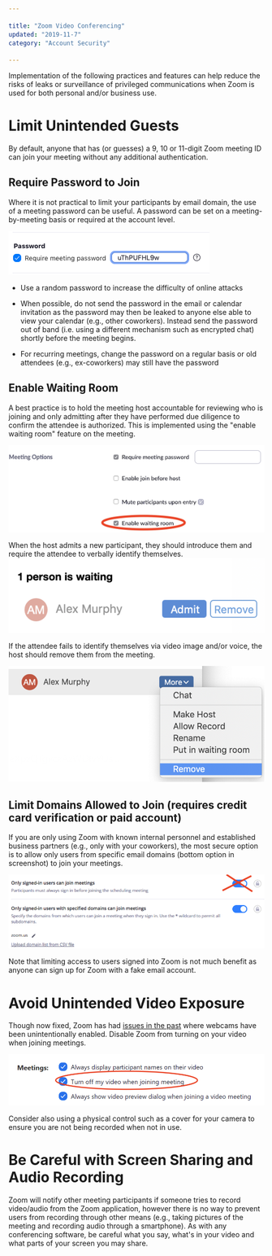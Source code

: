 ```yaml
---

title: "Zoom Video Conferencing"
updated: "2019-11-7"
category: "Account Security"

---
```


Implementation of the following practices and features can help reduce the risks of leaks or surveillance of privileged communications when Zoom is used for both personal and/or business use.

Limit Unintended Guests
=======================

By default, anyone that has (or guesses) a 9, 10 or 11-digit Zoom meeting ID can join your meeting without any additional authentication.


Require Password to Join
-----------------------------

Where it is not practical to limit your participants by email domain, the use of a meeting password can be useful. A password can be set on a meeting-by-meeting basis or required at the account level.

![](/assets/images/zoom-pass.png)

-   Use a random password to increase the difficulty of online attacks

-   When possible, do not send the password in the email or calendar invitation as the password may then be leaked to anyone else able to view your calendar (e.g., other coworkers). Instead send the password out of band (i.e. using a different mechanism such as encrypted chat) shortly before the meeting begins.

-   For recurring meetings, change the password on a regular basis or old attendees (e.g., ex-coworkers) may still have the password

Enable Waiting Room
-------------------

A best practice is to hold the meeting host accountable for reviewing who is joining and only admitting after they have performed due diligence to confirm the attendee is authorized. This is implemented using the "enable waiting room" feature on the meeting.

![](/assets/images/zoom-waitingroom.png)

When the host admits a new participant, they should introduce them and require the attendee to verbally identify themselves.
![](/assets/images/zoom-admit.png)

If the attendee fails to identify themselves via video image and/or voice, the host should remove them from the meeting. 

![](/assets/images/zoom-removeuser.png)

Limit Domains Allowed to Join (requires credit card verification or paid account)
-----------------------------

If you are only using Zoom with known internal personnel and established business partners (e.g., only with your coworkers), the most secure option is to allow only users from specific email domains (bottom option in screenshot) to join your meetings. 

![](/assets/images/zoom-signedin.png)

Note that limiting access to users signed into Zoom is not much benefit as anyone can sign up for Zoom with a fake email account.

Avoid Unintended Video Exposure
===============================

Though now fixed, Zoom has had [issues in the past](https://medium.com/bugbountywriteup/zoom-zero-day-4-million-webcams-maybe-an-rce-just-get-them-to-visit-your-website-ac75c83f4ef5) where webcams have been unintentionally enabled. Disable Zoom from turning on your video when joining meetings.

![](/assets/images/zoom-turnoffvideo.png)

Consider also using a physical control such as a cover for your camera to ensure you are not being recorded when not in use.

Be Careful with Screen Sharing and Audio Recording
==================================================

Zoom will notify other meeting participants if someone tries to record video/audio from the Zoom application, however there is no way to prevent users from recording through other means (e.g., taking pictures of the meeting and recording audio through a smartphone). As with any conferencing software, be careful what you say, what's in your video and what parts of your screen you may share.
